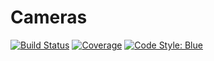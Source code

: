 # Cameras

[![Build Status](https://github.com/IHPSystems/Cameras.jl/actions/workflows/CI.yml/badge.svg?branch=master)](https://github.com/IHPSystems/Cameras.jl/actions/workflows/CI.yml?query=branch%3Amaster)
[![Coverage](https://codecov.io/gh/IHPSystems/Cameras.jl/branch/master/graph/badge.svg)](https://codecov.io/gh/IHPSystems/Cameras.jl)
[![Code Style: Blue](https://img.shields.io/badge/code%20style-blue-4495d1.svg)](https://github.com/invenia/BlueStyle)
